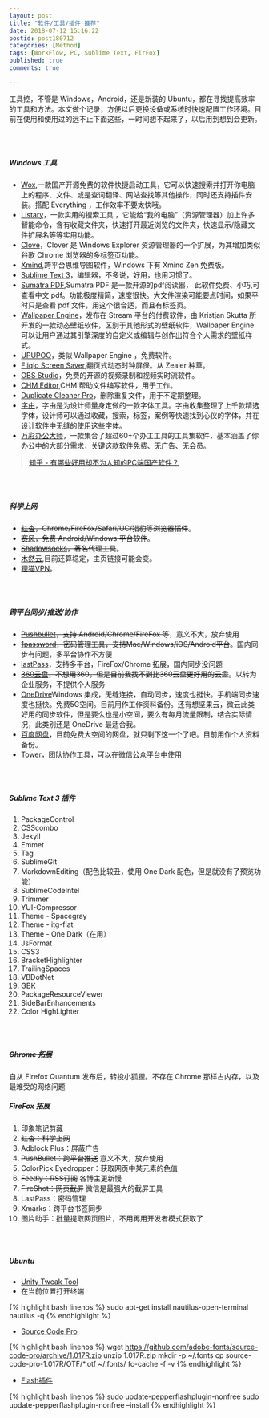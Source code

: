 ```yaml
---
layout: post
title: "软件/工具/插件 推荐"
date: 2018-07-12 15:16:22
postid: post180712
categories: [Method]
tags: [WorkFlow, PC, Sublime Text, FirFox]
published: true
comments: true

---
```


工具控，不管是 Windows，Android，还是新装的 Ubuntu，都在寻找提高效率的工具和方法。本文做个记录，方便以后更换设备或系统时快速配置工作环境。目前在使用和使用过的远不止下面这些，一时间想不起来了，以后用到想到会更新。

<!--more-->


<br>
<br>


##### Windows 工具

+ [Wox](http://www.wox.one/),一款国产开源免费的软件快捷启动工具，它可以快速搜索并打开你电脑上的程序、文件、或是查词翻译、网站查找等其他操作，同时还支持插件安装。搭配 Everything ，工作效率不要太快哦。
+ [Listary](http://www.listary.com/)，一款实用的搜索工具 ，它能给“我的电脑”（资源管理器）加上许多智能命令，含有收藏文件夹，快速打开最近浏览的文件夹，快速显示/隐藏文件扩展名等等实用功能。
+ [Clove](http://cn.ejie.me/)，Clover 是 Windows Explorer 资源管理器的一个扩展，为其增加类似谷歌 Chrome 浏览器的多标签页功能。
+ [Xmind](https://www.xmind.cn/),跨平台思维导图软件，Windows 下有 Xmind Zen 免费版。
+ [Sublime Text 3](http://www.sublimetext.com/)，编辑器，不多说，好用，也用习惯了。
+ [Sumatra PDF](https://www.sumatrapdfreader.org/free-pdf-reader.html),Sumatra PDF 是一款开源的pdf阅读器， 此软件免费、小巧,可查看中文 pdf。功能极度精简，速度很快。大文件渲染可能要点时间，如果平时只是查看 pdf 文件，用这个很合适，而且有标签页。
+ [Wallpaper Engine](https://store.steampowered.com/app/431960/Wallpaper_Engine/)，发布在 Stream 平台的付费软件，由 Kristjan Skutta 所开发的一款动态壁纸软件，区别于其他形式的壁纸软件，Wallpaper Engine 可以让用户通过其引擎深度的自定义或编辑与创作出符合个人需求的壁纸样式。
+ [UPUPOO](http://www.upupoo.com/)，类似 Wallpaper Engine ，免费软件。
+ [Fliqlo Screen Saver](https://fliqlo.com/),翻页式动态时钟屏保。从 Zealer 种草。
+ [OBS Studio](http://www.obsapp.net/)，免费的开源的视频录制和视频实时流软件。
+ [CHM Editor](https://chmeditor.com/),CHM 帮助文件编写软件，用于工作。
+ [Duplicate Cleaner Pro](https://www.duplicatecleaner.com/)，删除重复文件，用于不定期整理。
+ [字由](http://www.hellofont.cn/)，字由是为设计师量身定做的一款字体工具。字由收集整理了上千款精选字体，设计师可以通过收藏，搜索，标签，案例等快速找到心仪的字体，并在设计软件中无缝的使用这些字体。
+ [万彩办公大师](http://www.wofficebox.com/)，一款集合了超过60+个办工工具的工具集软件，基本涵盖了你办公中的大部分需求，关键这款软件免费、无广告、无会员。
> [知乎 - 有哪些好用却不为人知的PC端国产软件？](https://www.zhihu.com/question/68568875)


<br>
<br>

##### 科学上网

+ ~~[红杏]( http://honx.in/_VYZKCokWGimfSv4y)，Chrome/FireFox/Safari/UC/猎豹等浏览器插件~~。
+ ~~[赛风](http://www.psiphon3.net/zh/index.html)，免费 Android/Windows 平台软件~~。
+ ~~[Shadowsocks](http://shadowsocks.org/en/index.html)，著名代理工具~~。
+ [木然云](https://www.420d.net/),目前还算稳定，主页链接可能会变。
+ [狸猫VPN](https://www.limaojiasu.cn/)。


<br>
<br>


##### 跨平台同步/推送/协作

+ ~~[Pushbullet](https://www.pushbullet.com/)，支持 Android/Chrome/FireFox 等~~，意义不大，放弃使用
+ ~~[1password](https://agilebits.com/onepassword)，密码管理工具，支持Mac/Windows/iOS/Android平台~~。国内同步有问题，多平台协作不方便
+ [lastPass](https://www.lastpass.com/zh)，支持多平台，FireFox/Chrome 拓展，国内同步没问题
+ ~~[360云盘](http://yunpan.360.cn/)，不想用360，但是目前我找不到比360云盘更好用的云盘~~。以转为企业服务，不提供个人服务
+ [OneDrive](https://office.live.com/start/onedrive.aspx?omkt=en-us)Windows 集成，无缝连接，自动同步，速度也挺快。手机端同步速度也挺快。免费5G空间。目前用作工作资料备份。还有想坚果云，微云此类好用的同步软件，但是要么也是小空间，要么有每月流量限制，结合实际情况，此类别还是 OneDrive 最适合我。
+ [百度网盘](http://pan.baidu.com/download)，目前免费大空间的网盘，就只剩下这一个了吧。目前用作个人资料备份。
+ [Tower](https://tower.im/)，团队协作工具，可以在微信公众平台中使用



<br>
<br>


##### Sublime Text 3 插件

1. PackageControl
1. CSScombo
1. Jekyll
1. Emmet
1. Tag
1. SublimeGit
1. MarkdownEditing（配色比较丑，使用 One Dark 配色，但是就没有了预览功能）
1. SublimeCodeIntel
1. Trimmer
1. YUI-Compressor
1. Theme - Spacegray
1. Theme - itg-flat
2. Theme - One Dark（在用）
1. JsFormat
1. CSS3
1. BracketHighlighter
1. TrailingSpaces
1. VBDotNet
1. GBK
1. PackageResourceViewer
1. SideBarEnhancements
1. Color HighLighter



<br>
<br>


##### ~~Chrome 拓展~~
自从 Firefox Quantum 发布后，转投小狐狸。不存在 Chrome 那样占内存，以及最难受的网络问题
##### FireFox 拓展

1. 印象笔记剪藏
1. ~~红杏：科学上网~~
1. Adblock Plus：屏蔽广告
1. ~~PushBullet：跨平台推送~~ 意义不大，放弃使用
1. ColorPick Eyedropper：获取网页中某元素的色值
2. ~~Feedly：RSS订阅~~ 各博主更新慢
3. ~~FireShot：网页截屏~~ 微信是最强大的截屏工具
4. LastPass：密码管理
5. Xmarks：跨平台书签同步
6. 图片助手：批量提取网页图片，不用再用开发者模式获取了


<br>
<br>


<!-- ##### Android APP

1. Croma： 配色方案
2. Color picker：摄像头取色
3. Snapseed： 图像处理
4. VSCO Cam：滤镜
5. Palabre： RSS 订阅，支持 Feedly 账户登陆
6. 多看阅读
7. 印象笔记
8. EverMemo：印象笔记标签
9. 快图浏览


<br>
<br>
 -->

##### Ubuntu

- [Unity Tweak Tool](https://apps.ubuntu.com/cat/applications/unity-tweak-tool/)
- 在当前位置打开终端
  
{% highlight bash linenos %}
sudo apt-get install nautilus-open-terminal
nautilus -q
{% endhighlight %}

- [Source Code Pro](http://here2142.blog.51cto.com/4428192/1612834)

{% highlight bash linenos %}
wget https://github.com/adobe-fonts/source-code-pro/archive/1.017R.zip
unzip 1.017R.zip 
mkdir -p ~/.fonts
cp source-code-pro-1.017R/OTF/*.otf ~/.fonts/
fc-cache -f -v
{% endhighlight %}

- [Flash插件](http://zh.wikihow.com/%E5%9C%A8Ubuntu%E7%B3%BB%E7%BB%9F%E4%B8%8A%E5%AE%89%E8%A3%85Flash-Player)

{% highlight bash linenos %}
sudo update-pepperflashplugin-nonfree
sudo update-pepperflashplugin-nonfree –install
{% endhighlight %}

<br>
<br>
